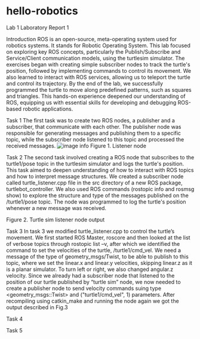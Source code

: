 # hello-robotics
Lab 1
Laboratory Report 1

Introduction
	ROS is an open-source, meta-operating system used for robotics systems. It stands for Robotic Operating System.  This lab focused on exploring key ROS concepts, particularly the Publish/Subscribe and Service/Client communication models, using the turtlesim simulator. The exercises began with creating simple subscriber nodes to track the turtle's position, followed by implementing commands to control its movement. We also learned to interact with ROS services, allowing us to teleport the turtle and control its trajectory.
	By the end of the lab, we successfully programmed the turtle to move along predefined patterns, such as squares and triangles. This hands-on experience deepened our understanding of ROS, equipping us with essential skills for developing and debugging ROS-based robotic applications.

Task 1
The first task was to create two ROS nodes, a publisher and a subscriber, that communicate with each other. The publisher node was responsible for generating messages and publishing them to a specific topic, while the subscriber node listened to this topic and processed the received messages.
![image info](compare/images/task1.png)
Figure 1. Listener node

Task 2
The second task involved creating a ROS node that subscribes to the turtle1/pose topic in the turtlesim simulator and logs the turtle's position. This task aimed to deepen understanding of how to interact with ROS topics and how to interpret message structures.
We created a subscriber node called turtle_listener.cpp file in the src directory of a new ROS package, turtlebot_controller. We also used ROS commands (rostopic info and rosmsg show) to explore the structure and type of the messages published on the /turtle1/pose topic. The node was programmed to log the turtle's position whenever a new message was received.

Figure 2. Turtle sim listener node output

Task 3
In task 3 we modified  turtle_listener.cpp to control the turtle’s movement. We first started ROS Master, roscore and then looked at the list of verbose topics through rostopic list –v, after which we identified the command to set the velocities of the turtle, /turtle1/cmd_vel.  We need a message of the type of geometry_msgs/Twist, to be able to publish to this topic, where we set the linear.x and linear.y velocities, skipping linear.z as it is a planar simulator. To turn left or right, we also changed angular.z velocity. Since we already had a subscriber node that listened to the position of our turtle published by “turtle sim” node, we now needed to create a publisher node to send velocity commands suing type <geometry_msgs::Twist>  and ("turtle1/cmd_vel", 1) parameters. After recompiling using catkin_make and running the node again we got the output described in Fig.3

Task 4


Task 5


